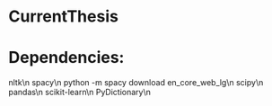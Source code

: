 # CurrentThesis

# Dependencies:
nltk\n
spacy\n
  python -m spacy download en_core_web_lg\n
scipy\n
pandas\n
scikit-learn\n
PyDictionary\n
